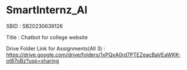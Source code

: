 # SmartInternz_AI

SBID : SB20230639126

Title : Chatbot for college website

Drive Folder Link for Assignments(All 3) : https://drive.google.com/drive/folders/1xPQxA0rd7PTEZeacBaVEaWKK-ot87oBz?usp=sharing
